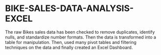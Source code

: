 # BIKE-SALES-DATA-ANALYSIS-EXCEL

The raw Bikes sales data has been checked to remove duplicates, identify nulls, and standardize number formats. Then the data is transformed into a table for manipulation. 
Then, used many pivot tables and filtering techniques on the data and finally created an Excel Dashboard.


